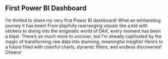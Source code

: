 ## First Power BI Dashboard
I’m thrilled to share my very first Power BI dashboard! What an exhilarating journey it has been! From playfully rearranging visuals like a kid with stickers to diving into the enigmatic world of DAX, every moment has been a blast. There’s so much more to uncover, but I’m already captivated by the magic of transforming raw data into stunning, meaningful insights! Here’s to a future filled with colorful charts, dynamic filters, and endless discoveries! Cheers!
